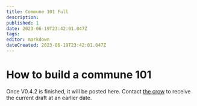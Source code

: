 ```yaml
---
title: Commune 101 Full
description: 
published: 1
date: 2023-06-19T23:42:01.047Z
tags: 
editor: markdown
dateCreated: 2023-06-19T23:42:01.047Z
---
```


# How to build a commune 101
Once V0.4.2 is finished, it will be posted here.
Contact [the crow](mailto:thecrow@cahcaw.nl) to receive the current draft at an earlier date.